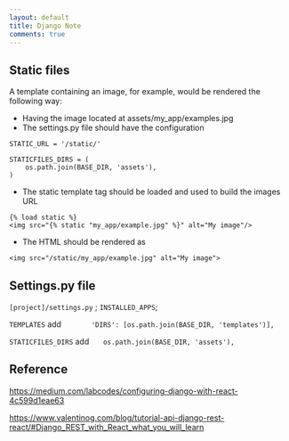 ```yaml
---
layout: default
title: Django Note
comments: true
---
```


## Static files
A template containing an image, for example, would be rendered the following way:

- Having the image located at assets/my_app/examples.jpg
- The settings.py file should have the configuration

```
STATIC_URL = '/static/'

STATICFILES_DIRS = (
    os.path.join(BASE_DIR, 'assets'),
)
```

- The static template tag should be loaded and used to build the images URL

```
{% load static %}
<img src="{% static "my_app/example.jpg" %}" alt="My image"/>
```
- The HTML should be rendered as
```
<img src="/static/my_app/example.jpg" alt="My image">
```

## Settings.py file
`[project]/settings.py` ; `INSTALLED_APPS`;

`TEMPLATES` add `        'DIRS': [os.path.join(BASE_DIR, 'templates')],
`

 `STATICFILES_DIRS` add
 `    os.path.join(BASE_DIR, 'assets'),
`

## Reference
https://medium.com/labcodes/configuring-django-with-react-4c599d1eae63

https://www.valentinog.com/blog/tutorial-api-django-rest-react/#Django_REST_with_React_what_you_will_learn